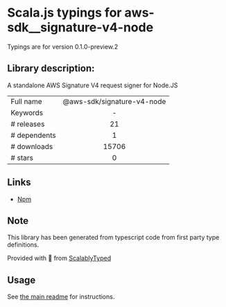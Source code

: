 
# Scala.js typings for aws-sdk__signature-v4-node

Typings are for version 0.1.0-preview.2

## Library description:
A standalone AWS Signature V4 request signer for Node.JS

|                    |                 |
| ------------------ | :-------------: |
| Full name          | @aws-sdk/signature-v4-node |
| Keywords           | - |
| # releases         | 21 |
| # dependents       | 1 |
| # downloads        | 15706 |
| # stars            | 0 |

## Links
- [Npm](https://www.npmjs.com/package/%40aws-sdk%2Fsignature-v4-node)
    


## Note
This library has been generated from typescript code from first party type definitions.

Provided with :purple_heart: from [ScalablyTyped](https://github.com/oyvindberg/ScalablyTyped)

## Usage
See [the main readme](../../readme.md) for instructions.


